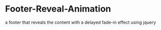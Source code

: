 # Footer-Reveal-Animation
a footer that reveals the content with a delayed fade-in effect using jquery
